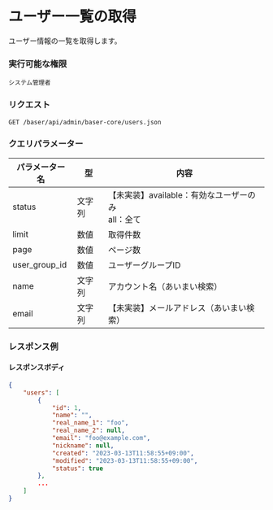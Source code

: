 # ユーザー一覧の取得

ユーザー情報の一覧を取得します。

### 実行可能な権限
```
システム管理者
```
 
### リクエスト
```
GET /baser/api/admin/baser-core/users.json
``` 

### クエリパラメーター

| パラメーター名       | 型 | 内容                                 |
|---------------| --- |------------------------------------|
| status        | 文字列 | 【未実装】available：有効なユーザーのみ<br>all：全て |
| limit         | 数値 | 取得件数                               |
| page          | 数値 | ページ数                               |
| user_group_id | 数値 | ユーザーグループID                         |
| name          | 文字列 | アカウント名（あいまい検索）                     |
| email         | 文字列 | 【未実装】メールアドレス（あいまい検索）               |

### レスポンス例
#### レスポンスボディ
```json
{
    "users": [
        {
            "id": 1,
            "name": "",
            "real_name_1": "foo",
            "real_name_2": null,
            "email": "foo@example.com",
            "nickname": null,
            "created": "2023-03-13T11:58:55+09:00",
            "modified": "2023-03-13T11:58:55+09:00",
            "status": true
        },
        ...
    ]
}
```
